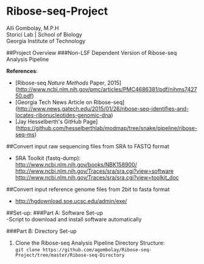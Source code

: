 # Ribose-seq-Project
Alli Gombolay, M.P.H  
Storici Lab | School of Biology  
Georgia Institute of Technology  

##Project Overview
###Non-LSF Dependent Version of Ribose-seq Analysis Pipeline  

**References**:  
* [Ribose-seq *Nature Methods* Paper, 2015]
(http://www.ncbi.nlm.nih.gov/pmc/articles/PMC4686381/pdf/nihms742750.pdf)  
* [Georgia Tech News Article on Ribose-seq]
(http://www.news.gatech.edu/2015/01/26/ribose-seq-identifies-and-locates-ribonucleotides-genomic-dna)
* [Jay Hesselberth's GitHub Page]
(https://github.com/hesselberthlab/modmap/tree/snake/pipeline/ribose-seq-ms)

##Convert input raw sequencing files from SRA to FASTQ format
* SRA Toolkit (fastq-dump):  
http://www.ncbi.nlm.nih.gov/books/NBK158900/  
http://www.ncbi.nlm.nih.gov/Traces/sra/sra.cgi?view=software  
http://www.ncbi.nlm.nih.gov/Traces/sra/sra.cgi?view=toolkit_doc  

##Convert input reference genome files from 2bit to fasta format
* http://hgdownload.soe.ucsc.edu/admin/exe/

##Set-up:
###Part A: Software Set-up  
-Script to download and install software automatically  

###Part B: Directory Set-up  
1. Clone the Ribose-seq Analysis Pipeline Directory Structure:  
```git clone https://github.com/agombolay/Ribose-seq-Project/tree/master/Ribose-seq-Directory```
